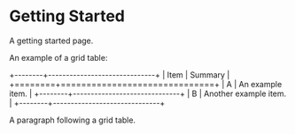 # Getting Started

A getting started page.

An example of a grid table:

+--------+------------------------------+
| Item   | Summary                      |
+========+==============================+
| A      | An example item.             |
+--------+------------------------------+
| B      | Another example item.        |
+--------+------------------------------+

A paragraph following a grid table.
